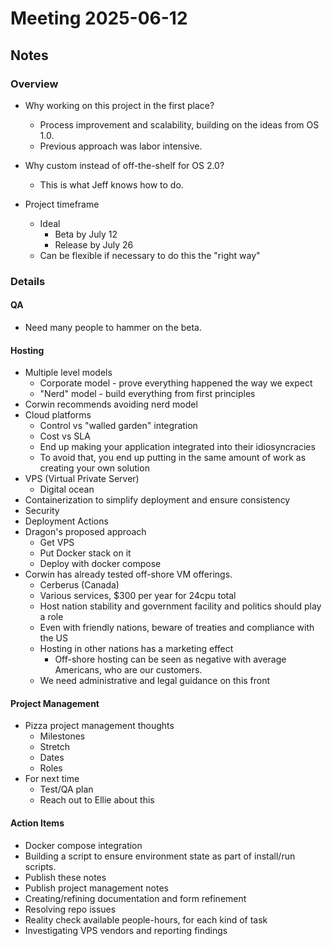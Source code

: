 # Meeting 2025-06-12

## Notes

### Overview

- Why working on this project in the first place?
    - Process improvement and scalability, building on the ideas from OS 1.0.
    - Previous approach was labor intensive.
- Why custom instead of off-the-shelf for OS 2.0?
    - This is what Jeff knows how to do.

- Project timeframe
    - Ideal
        - Beta by July 12
        - Release by July 26
    - Can be flexible if necessary to do this the "right way"

### Details

#### QA

- Need many people to hammer on the beta.

#### Hosting

- Multiple level models
    - Corporate model - prove everything happened the way we expect
    - "Nerd" model - build everything from first principles
- Corwin recommends avoiding nerd model
- Cloud platforms
    - Control vs "walled garden" integration
    - Cost vs SLA
    - End up making your application integrated into their idiosyncracies
    - To avoid that, you end up putting in the same amount of work as creating your own solution
- VPS (Virtual Private Server)
    - Digital ocean
- Containerization to simplify deployment and ensure consistency
- Security
- Deployment Actions
- Dragon's proposed approach
    - Get VPS
    - Put Docker stack on it
    - Deploy with docker compose
- Corwin has already tested off-shore VM offerings.
    - Cerberus (Canada)
    - Various services, $300 per year for 24cpu total
    - Host nation stability and government facility and politics should play a role
    - Even with friendly nations, beware of treaties and compliance with the US
    - Hosting in other nations has a marketing effect
        - Off-shore hosting can be seen as negative with average Americans, who are our customers.
    - We need administrative and legal guidance on this front

#### Project Management

- Pizza project management thoughts
    - Milestones
    - Stretch
    - Dates
    - Roles
- For next time
    - Test/QA plan
    - Reach out to Ellie about this

#### Action Items

- Docker compose integration
- Building a script to ensure environment state as part of install/run scripts.
- Publish these notes
- Publish project management notes
- Creating/refining documentation and form refinement
- Resolving repo issues
- Reality check available people-hours, for each kind of task
- Investigating VPS vendors and reporting findings
